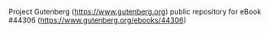 Project Gutenberg (https://www.gutenberg.org) public repository for eBook #44306 (https://www.gutenberg.org/ebooks/44306)
